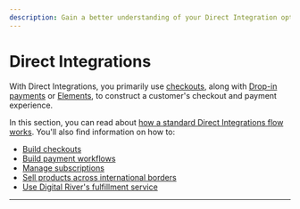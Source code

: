 ```yaml
---
description: Gain a better understanding of your Direct Integration options.
---
```


# Direct Integrations

With Direct Integrations, you primarily use [checkouts](https://www.digitalriver.com/docs/digital-river-api-reference/#tag/Checkouts), along with [Drop-in payments](../../payments/payment-integrations-1/drop-in/) or [Elements](../../payments/payment-integrations-1/digitalriver.js/), to construct a customer's checkout and payment experience.

In this section, you can read about [how a standard Direct Integrations flow works](process-flow.md). You'll also find information on how to:

* [Build checkouts](creating-checkouts/)
* [Build payment workflows](building-you-workflows/)
* [Manage subscriptions](subscriptions/)
* [Sell products across international borders](../../using-our-services/global-logistics.md)
* [Use Digital River's fulfillment service](handling-digital-river-coordinated-fulfillments/)

***
